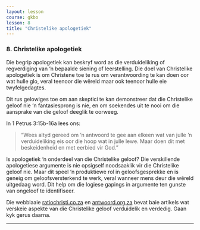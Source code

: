 ```yaml
---
layout: lesson
course: gkbo
lesson: 8
title: "Christelike apologetiek"
---
```


### 8. Christelike apologetiek
Die begrip apologetiek kan beskryf word as die verduideliking of regverdiging van ‘n bepaalde siening of leerstelling. Die doel van Christelike apologetiek is om Christene toe te rus om verantwoording te kan doen oor wat hulle glo, veral teenoor die wêreld maar ook teenoor hulle eie twyfelgedagtes.

Dit rus gelowiges toe om aan skeptici te kan demonstreer dat die Christelike geloof nie ‘n fantasiesprong is nie, en om soekendes uit te nooi om die aansprake van die geloof deeglik te oorweeg.

In 1 Petrus 3:15b-16a lees ons:  
> “Wees altyd gereed om ’n antwoord te gee aan elkeen wat van julle ’n verduideliking eis oor die hoop wat in julle lewe. Maar doen dit met beskeidenheid en met eerbied vir God.”

Is apologetiek ‘n onderdeel van die Christelike geloof? Die verskillende apologetiese argumente is nie opsigself noodsaaklik vir die Christelike geloof nie. Maar dit speel ‘n produktiewe rol in geloofsgesprekke en is geneig om geloofsversterkend te werk, veral wanneer mens deur die wêreld uitgedaag word. Dit help om die logiese gapings in argumente ten gunste van ongeloof te identifiseer.

Die webblaaie [ratiochristi.co.za](http://ratiochristi.co.za) en [antwoord.org.za](http://antwoord.org.za) bevat baie artikels wat verskeie aspekte van die Christelike geloof verduidelik en verdedig. Gaan kyk gerus daarna.

---
